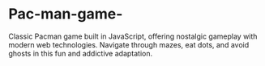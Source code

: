 # Pac-man-game-
Classic Pacman game built in JavaScript, offering nostalgic gameplay with modern web technologies. Navigate through mazes, eat dots, and avoid ghosts in this fun and addictive adaptation.
